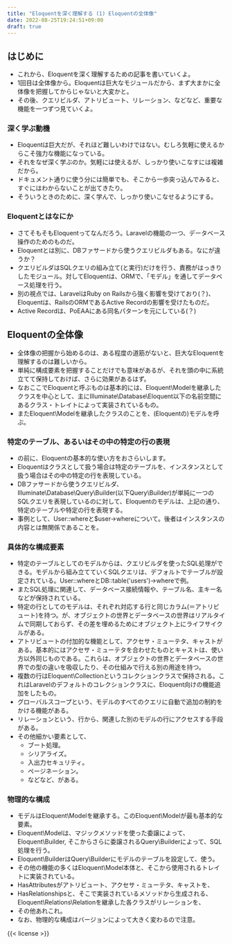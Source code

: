```yaml
---
title: "Eloquentを深く理解する (1) Eloquentの全体像"
date: 2022-08-25T19:24:51+09:00
draft: true
---
```


## はじめに

* これから、Eloquentを深く理解するための記事を書いていくよ。
* 1回目は全体像から。Eloquentは巨大なモジュールだから、まず大まかに全体像を把握してからじゃないと大変かと。
* その後、クエリビルダ、アトリビュート、リレーション、などなど、重要な機能を一つずつ見ていくよ。


### 深く学ぶ動機

* Eloquentは巨大だが、それほど難しいわけではない。むしろ気軽に使えるからこそ強力な機能になっている。
* それをなぜ深く学ぶのか。気軽には使えるが、しっかり使いこなすには複雑だから。
* ドキュメント通りに使う分には簡単でも、そこから一歩突っ込んでみると、すぐにはわからないことが出てきたり。
* そういうときのために、深く学んで、しっかり使いこなせるようにする。


### Eloquentとはなにか

* さてそもそもEloquentってなんだろう。Laravelの機能の一つ、データベース操作のためのものだ。
* Eloquentとは別に、DBファサードから使うクエリビルダもある。なにが違うか？
* クエリビルダはSQLクエリの組み立て(と実行)だけを行う、責務がはっきりしたモジュール。対してEloquentは、ORMで、「モデル」を通してデータベース処理を行う。
* 別の視点では、LaravelはRuby on Railsから強く影響を受けており(？)、Eloquentは、RailsのORMであるActive Recordの影響を受けたものだ。
* Active Recordは、PoEAAにある同名パターンを元にしている(？)


## Eloquentの全体像

* 全体像の把握から始めるのは、ある程度の道筋がないと、巨大なEloquentを理解するのは難しいから。
* 単純に構成要素を把握することだけでも意味があるが、それを頭の中に系統立てて保持しておけば、さらに効果があるはず。
* なおここでEloquentと呼ぶものは基本的には、Eloquent\Modelを継承したクラスを中心として、主にIlluminate\Database\Eloquent以下の名前空間にあるクラス・トレイトによって実装されているもの。
* またEloquent\Modelを継承したクラスのことを、(Eloquentの)モデルを呼ぶ。


### 特定のテーブル、あるいはその中の特定の行の表現

* の前に、Eloquentの基本的な使い方をおさらいします。
* Eloquentはクラスとして扱う場合は特定のテーブルを、インスタンスとして扱う場合はその中の特定の行を表現している。
* DBファサードから使うクエリビルダ、Illuminate\Database\Query\Builder(以下Query\Builder)が単純に一つのSQLクエリを表現しているのに対して、Eloquentのモデルは、上記の通り、特定のテーブルや特定の行を表現する。
* 事例として、User::whereと$user->whereについて。後者はインスタンスの内容とは無関係であることを。


### 具体的な構成要素

* 特定のテーブルとしてのモデルからは、クエリビルダを使ったSQL処理ができる。モデルから組み立てていくSQLクエリは、デフォルトでテーブルが設定されている。User::whereとDB::table('users')->whereで例。
* またSQL処理に関連して、データベース接続情報や、テーブル名、主キー名などが保持されている。
* 特定の行としてのモデルは、それぞれ対応する行と同じカラム(＝アトリビュート)を持つ。が、オブジェクトの世界とデータベースの世界はリアルタイムで同期しておらず、その差を埋めるためにオブジェクト上にライフサイクルがある。
* アトリビュートの付加的な機能として、アクセサ・ミューテタ、キャストがある。基本的にはアクセサ・ミューテタを合わせたものとキャストは、使い方以外同じものである。これらは、オブジェクトの世界とデータベースの世界での型の違いを吸収したり、その仕組みで行える別の用途を持つ。
* 複数の行はEloquent\Collectionというコレクションクラスで保持される。これはLaravelのデフォルトのコレクションクラスに、Eloquent向けの機能追加をしたもの。
* グローバルスコープという、モデルのすべてのクエリに自動で追加の制約をかける機能がある。
* リレーションという、行から、関連した別のモデルの行にアクセスする手段がある。
* その他細かい要素として、
  * ブート処理。
  * シリアライズ。
  * 入出力セキュリティ。
  * ページネーション。
  * などなど、がある。


### 物理的な構成

* モデルはEloquent\Modelを継承する。このEloquent\Modelが最も基本的な要素。
* Eloquent\Modelは、マジックメソッドを使った委譲によって、Eloquent\Builder, そこからさらに委譲されるQuery\Builderによって、SQL処理を行う。
* Eloquent\BuilderはQuery\Builderにモデルのテーブルを設定して、使う。
* その他の機能の多くはEloquent\Model本体と、そこから使用されるトレイトに実装されている。
* HasAttributesがアトリビュート、アクセサ・ミューテタ、キャストを、
* HasRelationshipsと、そこで実装されているメソッドから生成される、Eloquent\Relations\Relationを継承した各クラスがリレーションを、
* その他あれこれ。
* なお、物理的な構成はバージョンによって大きく変わるので注意。


{{< license >}}


